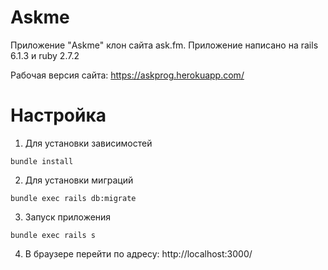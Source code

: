 # Askme

Приложение "Askme" клон сайта ask.fm. Приложение написано на rails 6.1.3 и ruby 2.7.2

Рабочая версия сайта:
https://askprog.herokuapp.com/

# Настройка

1. Для установки зависимостей 
```
bundle install
```
2. Для установки миграций
```
bundle exec rails db:migrate
```
3. Запуск приложения
```
bundle exec rails s
```
4. В браузере перейти по адресу: http://localhost:3000/


